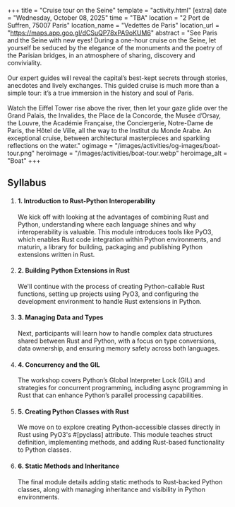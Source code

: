 +++
title = "Cruise tour on the Seine"
template = "activity.html"
[extra]
  date = "Wednesday, October 08, 2025"
  time = "TBA"
  location = "2 Port de Suffren, 75007 Paris"
  location_name = "Vedettes de Paris"
  location_url = "https://maps.app.goo.gl/dCSuQP78xPA9oKUM6"
  abstract = "See Paris and the Seine with new eyes! During a one-hour cruise on the Seine, let yourself be seduced by the elegance of the monuments and the poetry of the Parisian bridges, in an atmosphere of sharing, discovery and conviviality.<br/><br/>Our expert guides will reveal the capital’s best-kept secrets through stories, anecdotes and lively exchanges. This guided cruise is much more than a simple tour: it’s a true immersion in the history and soul of Paris.<br/><br/>Watch the Eiffel Tower rise above the river, then let your gaze glide over the Grand Palais, the Invalides, the Place de la Concorde, the Musée d’Orsay, the Louvre, the Académie Française, the Conciergerie, Notre-Dame de Paris, the Hôtel de Ville, all the way to the Institut du Monde Arabe. An exceptional cruise, between architectural masterpieces and sparkling reflections on the water."
  ogimage = "/images/activities/og-images/boat-tour.png"
  heroimage = "/images/activities/boat-tour.webp"
  heroimage_alt = "Boat"
+++

<div class="">
  <h2 class="mb-7">Syllabus</h2>
  <ol>
    <li class="mb-7 border">
      <h4>1. Introduction to Rust-Python Inter&shy;operability</h4>
      <div>
        <p>We kick off with looking at the advantages of combining Rust and Python, understanding where each language shines and why interoperability is valuable. This module introduces tools like <span>PyO3</span>, which enables Rust code integration within Python environments, and <span>maturin</span>, a library for building, packaging and publishing Python extensions written in Rust.</p>
      </div>
    </li>
    <li class="mb-7 border">
      <h4>2. Building Python Extensions in Rust</h4>
      <div>
        <p>We'll continue with the process of creating Python-callable Rust functions, setting up projects using <span>PyO3</span>, and configuring the development environment to handle Rust extensions in Python.</p>
      </div>
    </li>
    <li class="mb-7 border">
      <h4>3. Managing Data and Types</h4>
      <div>
        <p>Next, participants will learn how to handle complex data structures shared between Rust and Python, with a focus on type conversions, data ownership, and ensuring memory safety across both languages.</p>
      </div>
    </li>
    <li class="mb-7 border">
      <h4>4. Concurrency and the GIL</h4>
      <div>
        <p>The workshop covers Python’s Global Interpreter Lock (GIL) and strategies for concurrent programming, including async programming in Rust that can enhance Python’s parallel processing capabilities.</p>
      </div>
    </li>
    <li class="mb-7 border">
      <h4>5. Creating Python Classes with Rust</h4>
      <div>
        <p>We move on to explore creating Python-accessible classes directly in Rust using <span>PyO3</span>'s <span>#[pyclass]</span> attribute. This module teaches struct definition, implementing methods, and adding Rust-based functionality to Python classes.</p>
      </div>
    </li>
    <li class="mb-7 border">
      <h4>6. Static Methods and Inheritance</h4>
      <div>
        <p>The final module details adding static methods to Rust-backed Python classes, along with managing inheritance and visibility in Python environments.</p>
      </div>
    </li>
  </ol>
</p>
</div>
